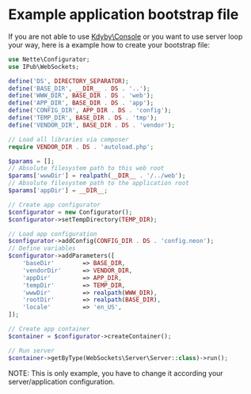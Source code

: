 # Example application bootstrap file

If you are not able to use [Kdyby\Console](https://github.com/Kdyby/Console) or you want to use server loop your way, here is a example how to create your bootstrap file:

```php
use Nette\Configurator;
use IPub\WebSockets;

define('DS', DIRECTORY_SEPARATOR);
define('BASE_DIR', __DIR__ . DS . '..');
define('WWW_DIR', BASE_DIR . DS . 'web');
define('APP_DIR', BASE_DIR . DS . 'app');
define('CONFIG_DIR', APP_DIR . DS . 'config');
define('TEMP_DIR', BASE_DIR . DS . 'tmp');
define('VENDOR_DIR', BASE_DIR . DS . 'vendor');

// Load all libraries via composer
require VENDOR_DIR . DS . 'autoload.php';

$params = [];
// Absolute filesystem path to this web root
$params['wwwDir'] = realpath(__DIR__ . '/../web');
// Absolute filesystem path to the application root
$params['appDir'] = __DIR__;

// Create app configurator
$configurator = new Configurator();
$configurator->setTempDirectory(TEMP_DIR);

// Load app configuration
$configurator->addConfig(CONFIG_DIR . DS . 'config.neon');
// Define variables
$configurator->addParameters([
	'baseDir'        => BASE_DIR,
	'vendorDir'      => VENDOR_DIR,
	'appDir'         => APP_DIR,
	'tempDir'        => TEMP_DIR,
	'wwwDir'         => realpath(WWW_DIR),
	'rootDir'        => realpath(BASE_DIR),
	'locale'         => 'en_US',
]);

// Create app container
$container = $configurator->createContainer();

// Run server
$container->getByType(WebSockets\Server\Server::class)->run();
```

NOTE: This is only example, you have to change it according your server/application configuration.
